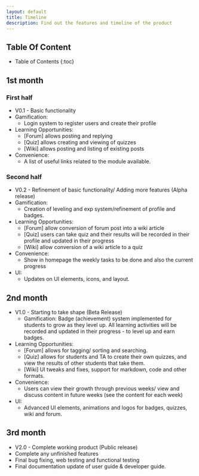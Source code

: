 ```yaml
---
layout: default
title: Timeline 
description: Find out the features and timeline of the product
---
```


## **Table Of Content**

* Table of Contents 
{:toc}

## **1st month**

### **First half**
- V0.1 - Basic functionality 
- Gamification: 
  - Login system to register users and create their profile
- Learning Opportunities:
  - [Forum] allows posting and replying
  - [Quiz] allows creating and viewing of quizzes
  - [Wiki] allows posting and listing of existing posts
- Convenience: 
  - A list of useful links related to the module available.

### **Second half**
- V0.2 - Refinement of basic functionality/ Adding more features (Alpha release)
- Gamification: 
  - Creation of leveling and exp system/refinement of profile and badges.
- Learning Opportunities: 
  - [Forum] allow conversion of forum post into a wiki article
  - [Quiz] users can take quiz and their results will be recorded in their profile and updated in their progress  
  - [Wiki] allow conversion of a wiki article to a quiz
- Convenience: 
  - Show in homepage the weekly tasks to be done and also the current progress
- UI: 
  - Updates on UI elements, icons, and layout.
## **2nd month**
- V1.0 - Starting to take shape (Beta Release) 
  - Gamification: Badge (achievement) system implemented for students to grow as they level up. All learning activities will be recorded and updated in their progress - to level up and earn badges.
- Learning Opportunities:
  - [Forum] allows for tagging/ sorting and searching.
  - [Quiz] allows for students and TA to create their own quizzes, and view the results of other students that take them. 
  - [Wiki] UI tweaks and fixes, support for markdown, code and other formats. 
- Convenience: 
  - Users can view their growth through previous weeks/ view and discuss content in future weeks (see the content for each week)
- UI: 
  - Advanced UI elements, animations and logos for badges, quizzes, wiki and forum.

## **3rd month**
- V2.0 - Complete working product (Public release)
- Complete any unfinished features
- Final bug fixing, web testing and functional testing
- Final documentation update of user guide & developer guide.
